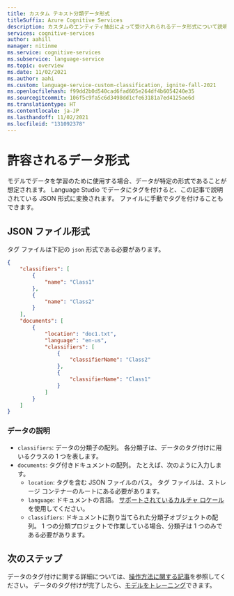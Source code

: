 ```yaml
---
title: カスタム テキスト分類データ形式
titleSuffix: Azure Cognitive Services
description: カスタムのエンティティ抽出によって受け入れられるデータ形式について説明します。
services: cognitive-services
author: aahill
manager: nitinme
ms.service: cognitive-services
ms.subservice: language-service
ms.topic: overview
ms.date: 11/02/2021
ms.author: aahi
ms.custom: language-service-custom-classification, ignite-fall-2021
ms.openlocfilehash: f99dd2b0d540cad6fad605e264df4b6054240e35
ms.sourcegitcommit: 106f5c9fa5c6d3498dd1cfe63181a7ed4125ae6d
ms.translationtype: HT
ms.contentlocale: ja-JP
ms.lasthandoff: 11/02/2021
ms.locfileid: "131092378"
---
```

# <a name="accepted-data-formats"></a>許容されるデータ形式

モデルでデータを学習のために使用する場合、データが特定の形式であることが想定されます。 Language Studio でデータにタグを付けると、この記事で説明されている JSON 形式に変換されます。 ファイルに手動でタグを付けることもできます。


## <a name="json-file-format"></a>JSON ファイル形式

タグ ファイルは下記の `json` 形式である必要があります。

```json
{
    "classifiers": [
        {
            "name": "Class1"
        },
        {
            "name": "Class2"
        }
    ],
    "documents": [
        {
            "location": "doc1.txt",
            "language": "en-us",
            "classifiers": [
                {
                    "classifierName": "Class2"
                },
                {
                    "classifierName": "Class1"
                }
            ]
        }
    ]
}
```

### <a name="data-description"></a>データの説明

* `classifiers`: データの分類子の配列。 各分類子は、データのタグ付けに用いるクラスの 1 つを表します。
* `documents`: タグ付きドキュメントの配列。 たとえば、次のように入力します。
  * `location`: タグを含む JSON ファイルのパス。 タグ ファイルは、ストレージ コンテナーのルートにある必要があります。
  * `language`: ドキュメントの言語。 [サポートされているカルチャ ロケール](../language-support.md)を使用してください。
  * `classifiers`: ドキュメントに割り当てられた分類子オブジェクトの配列。 1 つの分類プロジェクトで作業している場合、分類子は 1 つのみである必要があります。

## <a name="next-steps"></a>次のステップ

データのタグ付けに関する詳細については、[操作方法に関する記事](../how-to/tag-data.md)を参照してください。 データのタグ付けが完了したら、[モデルをトレーニング](../how-to/train-model.md)できます。  

